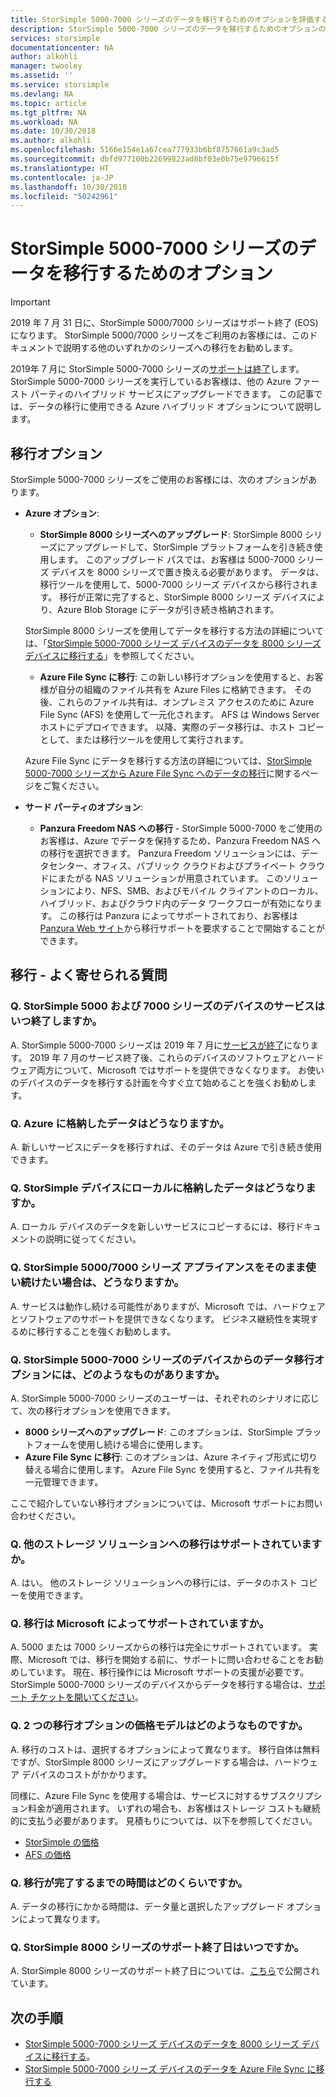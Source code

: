 ```yaml
---
title: StorSimple 5000-7000 シリーズのデータを移行するためのオプションを評価する | Microsoft Docs
description: StorSimple 5000-7000 シリーズのデータを移行するためのオプションの概要を示します。
services: storsimple
documentationcenter: NA
author: alkohli
manager: twooley
ms.assetid: ''
ms.service: storsimple
ms.devlang: NA
ms.topic: article
ms.tgt_pltfrm: NA
ms.workload: NA
ms.date: 10/30/2018
ms.author: alkohli
ms.openlocfilehash: 5166e154e1a67cea777933b6bf8757661a9c3ad5
ms.sourcegitcommit: dbfd977100b22699823ad8bf03e0b75e9796615f
ms.translationtype: HT
ms.contentlocale: ja-JP
ms.lasthandoff: 10/30/2018
ms.locfileid: "50242961"
---
```

# <a name="options-to-migrate-data-from-storsimple-5000-7000-series"></a>StorSimple 5000-7000 シリーズのデータを移行するためのオプション 

> [!IMPORTANT]
> 2019 年 7 月 31 日に、StorSimple 5000/7000 シリーズはサポート終了 (EOS) になります。 StorSimple 5000/7000 シリーズをご利用のお客様には、このドキュメントで説明する他のいずれかのシリーズへの移行をお勧めします。

2019年 7 月に StorSimple 5000-7000 シリーズの[サポートは終了](https://support.microsoft.com/lifecycle/search?alpha=StorSimple%205000%2F7000%20Series)します。 StorSimple 5000-7000 シリーズを実行しているお客様は、他の Azure ファースト パーティのハイブリッド サービスにアップグレードできます。 この記事では、データの移行に使用できる Azure ハイブリッド オプションについて説明します。 

## <a name="migration-options"></a>移行オプション

StorSimple 5000-7000 シリーズをご使用のお客様には、次のオプションがあります。

- **Azure オプション**:

    - **StorSimple 8000 シリーズへのアップグレード**: StorSimple 8000 シリーズにアップグレードして、StorSimple プラットフォームを引き続き使用します。  このアップグレード パスでは、お客様は 5000-7000 シリーズ デバイスを 8000 シリーズで置き換える必要があります。 データは、移行ツールを使用して、5000-7000 シリーズ デバイスから移行されます。 移行が正常に完了すると、StorSimple 8000 シリーズ デバイスにより、Azure Blob Storage にデータが引き続き格納されます。 

    StorSimple 8000 シリーズを使用してデータを移行する方法の詳細については、「[StorSimple 5000-7000 シリーズ デバイスのデータを 8000 シリーズ デバイスに移行する](storsimple-8000-migrate-from-5000-7000.md)」を参照してください。

    - **Azure File Sync に移行**: この新しい移行オプションを使用すると、お客様が自分の組織のファイル共有を Azure Files に格納できます。 その後、これらのファイル共有は、オンプレミス アクセスのために Azure File Sync (AFS) を使用して一元化されます。 AFS は Windows Server ホストにデプロイできます。 以降、実際のデータ移行は、ホスト コピーとして、または移行ツールを使用して実行されます。

    Azure File Sync にデータを移行する方法の詳細については、[StorSimple 5000-7000 シリーズから Azure File Sync へのデータの移行](https://aka.ms/StorSimpleMigrationAFS)に関するページをご覧ください。

- **サード パーティのオプション**:

    - **Panzura Freedom NAS への移行** - StorSimple 5000-7000 をご使用のお客様は、Azure でデータを保持するため、Panzura Freedom NAS への移行を選択できます。 Panzura Freedom ソリューションには、データセンター、オフィス、パブリック クラウドおよびプライベート クラウドにまたがる NAS ソリューションが用意されています。 このソリューションにより、NFS、SMB、およびモバイル クライアントのローカル、ハイブリッド、およびクラウド内のデータ ワークフローが有効になります。 この移行は Panzura によってサポートされており、お客様は [Panzura Web サイト](https://panzura.com/storsimple-migration/)から移行サポートを要求することで開始することができます。

## <a name="migration---frequently-asked-questions"></a>移行 - よく寄せられる質問

### <a name="q-when-do-the-storsimple-5000-and-7000-series-devices-reach-end-of-service"></a>Q. StorSimple 5000 および 7000 シリーズのデバイスのサービスはいつ終了しますか。 

A. StorSimple 5000-7000 シリーズは 2019 年 7 月に[サービスが終了](https://support.microsoft.com/lifecycle/search?alpha=StorSimple%205000%2F7000%20Series)になります。 2019 年 7 月のサービス終了後、これらのデバイスのソフトウェアとハードウェア両方について、Microsoft ではサポートを提供できなくなります。 お使いのデバイスのデータを移行する計画を今すぐ立て始めることを強くお勧めします。

### <a name="q-what-happens-to-the-data-i-have-stored-in-azure"></a>Q. Azure に格納したデータはどうなりますか。  

A. 新しいサービスにデータを移行すれば、そのデータは Azure で引き続き使用できます。 


### <a name="q-what-happens-to-the-data-i-have-stored-locally-on-my-storsimple-device"></a>Q. StorSimple デバイスにローカルに格納したデータはどうなりますか。 

A. ローカル デバイスのデータを新しいサービスにコピーするには、移行ドキュメントの説明に従ってください。

### <a name="q-what-happens-if-i-want-to-keep-my-storsimple-50007000-series-appliance"></a>Q. StorSimple 5000/7000 シリーズ アプライアンスをそのまま使い続けたい場合は、どうなりますか。 

A. サービスは動作し続ける可能性がありますが、Microsoft では、ハードウェアとソフトウェアのサポートを提供できなくなります。 ビジネス継続性を実現するめに移行することを強くお勧めします。

### <a name="q-what-options-are-available-to-migrate-data-from-storsimple-5000-7000-series-devices"></a>Q. StorSimple 5000-7000 シリーズのデバイスからのデータ移行オプションには、どのようなものがありますか。 

A. StorSimple 5000-7000 シリーズのユーザーは、それぞれのシナリオに応じて、次の移行オプションを使用できます。 

 - **8000 シリーズへのアップグレード**: このオプションは、StorSimple プラットフォームを使用し続ける場合に使用します。 
 - **Azure File Sync に移行**: このオプションは、Azure ネイティブ形式に切り替える場合に使用します。 Azure File Sync を使用すると、ファイル共有を一元管理できます。 

ここで紹介していない移行オプションについては、Microsoft サポートにお問い合わせください。

### <a name="q-is-migration-to-other-storage-solutions-supported"></a>Q. 他のストレージ ソリューションへの移行はサポートされていますか。

A. はい。 他のストレージ ソリューションへの移行には、データのホスト コピーを使用できます。

### <a name="q-is-migration-supported-by-microsoft"></a>Q. 移行は Microsoft によってサポートされていますか。 

A. 5000 または 7000 シリーズからの移行は完全にサポートされています。 実際、Microsoft では、移行を開始する前に、サポートに問い合わせることをお勧めしています。 現在、移行操作には Microsoft サポートの支援が必要です。 StorSimple 5000-7000 シリーズのデバイスからデータを移行する場合は、[サポート チケットを開いてください](storsimple-8000-contact-microsoft-support.md)。

### <a name="q-what-is-the-pricing-model-for-both-the-migration-options"></a>Q. 2 つの移行オプションの価格モデルはどのようなものですか。

A. 移行のコストは、選択するオプションによって異なります。 移行自体は無料ですが、StorSimple 8000 シリーズにアップグレードする場合は、ハードウェア デバイスのコストがかかります。 

同様に、Azure File Sync を使用する場合は、サービスに対するサブスクリプション料金が適用されます。 いずれの場合も、お客様はストレージ コストも継続的に支払う必要があります。 見積もりについては、以下を参照してください。 
- [StorSimple の価格](https://azure.microsoft.com/pricing/details/storsimple/)  
- [AFS の価格]( https://azure.microsoft.com/pricing/details/storage/files/)

### <a name="q--how-long-does-it-take-to-complete-a-migration"></a>Q.  移行が完了するまでの時間はどのくらいですか。

A. データの移行にかかる時間は、データ量と選択したアップグレード オプションによって異なります。 

### <a name="q-what-is-the-end-of-support-date-for-storsimple-8000-series"></a>Q. StorSimple 8000 シリーズのサポート終了日はいつですか。

A. StorSimple 8000 シリーズのサポート終了日については、[こちら](https://support.microsoft.com/lifecycle/search?alpha=Azure%20StorSimple%208000%20Series)で公開されています。


## <a name="next-steps"></a>次の手順
 - [StorSimple 5000-7000 シリーズ デバイスのデータを 8000 シリーズ デバイスに移行する](storsimple-8000-migrate-from-5000-7000.md)。
 - [StorSimple 5000-7000 シリーズ デバイスのデータを Azure File Sync に移行する](storsimple-5000-7000-afs-migration.md)
